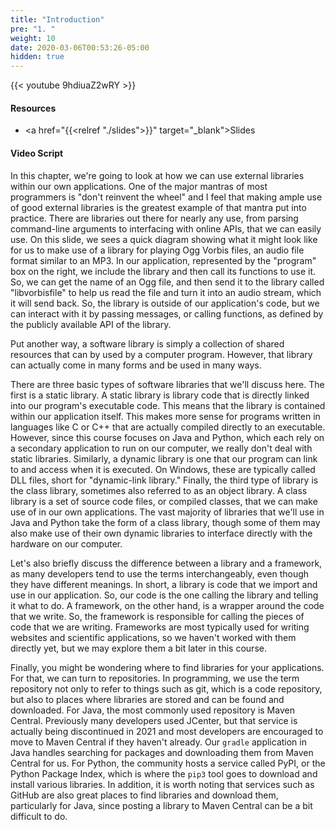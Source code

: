 ```yaml
---
title: "Introduction"
pre: "1. "
weight: 10
date: 2020-03-06T00:53:26-05:00
hidden: true
---
```


{{< youtube 9hdiuaZ2wRY >}}

#### Resources

* <a href="{{<relref "./slides">}}" target="_blank">Slides</a>

#### Video Script

In this chapter, we're going to look at how we can use external libraries within our own applications. One of the major mantras of most programmers is "don't reinvent the wheel" and I feel that making ample use of good external libraries is the greatest example of that mantra put into practice. There are libraries out there for nearly any use, from parsing command-line arguments to interfacing with online APIs, that we can easily use. On this slide, we sees a quick diagram showing what it might look like for us to make use of a library for playing Ogg Vorbis files, an audio file format similar to an MP3. In our application, represented by the "program" box on the right, we include the library and then call its functions to use it. So, we can get the name of an Ogg file, and then send it to the library called "libvorbisfile" to help us read the file and turn it into an audio stream, which it will send back. So, the library is outside of our application's code, but we can interact with it by passing messages, or calling functions, as defined by the publicly available API of the library. 

Put another way, a software library is simply a collection of shared resources that can by used by a computer program. However, that library can actually come in many forms and be used in many ways.

There are three basic types of software libraries that we'll discuss here. The first is a static library. A static library is library code that is directly linked into our program's executable code. This means that the library is contained within our application itself. This makes more sense for programs written in languages like C or C++ that are actually compiled directly to an executable. However, since this course focuses on Java and Python, which each rely on a secondary application to run on our computer, we really don't deal with static libraries. Similarly, a dynamic library is one that our program can link to and access when it is executed. On Windows, these are typically called DLL files, short for "dynamic-link library." Finally, the third type of library is the class library, sometimes also referred to as an object library. A class library is a set of source code files, or compiled classes, that we can make use of in our own applications. The vast majority of libraries that we'll use in Java and Python take the form of a class library, though some of them may also make use of their own dynamic libraries to interface directly with the hardware on our computer. 

Let's also briefly discuss the difference between a library and a framework, as many developers tend to use the terms interchangeably, even though they have different meanings. In short, a library is code that we import and use in our application. So, our code is the one calling the library and telling it what to do. A framework, on the other hand, is a wrapper around the code that we write. So, the framework is responsible for calling the pieces of code that we are writing. Frameworks are most typically used for writing websites and scientific applications, so we haven't worked with them directly yet, but we may explore them a bit later in this course.

Finally, you might be wondering where to find libraries for your applications. For that, we can turn to repositories. In programming, we use the term repository not only to refer to things such as git, which is a code repository, but also to places where libraries are stored and can be found and downloaded. For Java, the most commonly used repository is Maven Central. Previously many developers used JCenter, but that service is actually being discontinued in 2021 and most developers are encouraged to move to Maven Central if they haven't already. Our `gradle` application in Java handles searching for packages and downloading them from Maven Central for us. For Python, the community hosts a service called PyPI, or the Python Package Index, which is where the `pip3` tool goes to download and install various libraries. In addition, it is worth noting that services such as GitHub are also great places to find libraries and download them, particularly for Java, since posting a library to Maven Central can be a bit difficult to do.